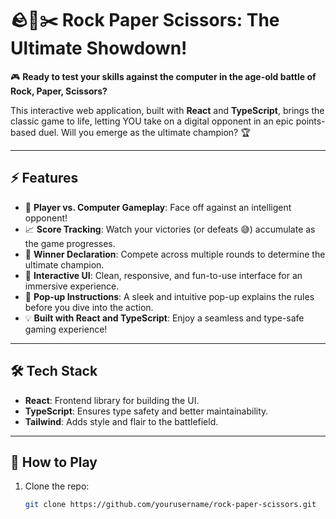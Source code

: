 # 🪨📄✂️ Rock Paper Scissors: The Ultimate Showdown!  

🎮 **Ready to test your skills against the computer in the age-old battle of Rock, Paper, Scissors?**  

This interactive web application, built with **React** and **TypeScript**, brings the classic game to life, letting YOU take on a digital opponent in an epic points-based duel. Will you emerge as the ultimate champion? 🏆  

---

## ⚡ Features  
- 🌟 **Player vs. Computer Gameplay**: Face off against an intelligent opponent!  
- 📈 **Score Tracking**: Watch your victories (or defeats 😅) accumulate as the game progresses.  
- 🏁 **Winner Declaration**: Compete across multiple rounds to determine the ultimate champion.  
- 🎨 **Interactive UI**: Clean, responsive, and fun-to-use interface for an immersive experience.  
- 🔔 **Pop-up Instructions**: A sleek and intuitive pop-up explains the rules before you dive into the action.  
- 💡 **Built with React and TypeScript**: Enjoy a seamless and type-safe gaming experience!  

---

## 🛠️ Tech Stack  
- **React**: Frontend library for building the UI.  
- **TypeScript**: Ensures type safety and better maintainability.  
- **Tailwind**: Adds style and flair to the battlefield.  

---

## 🚀 How to Play  
1. Clone the repo:  
   ```bash  
   git clone https://github.com/yourusername/rock-paper-scissors.git  
